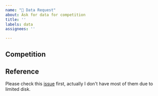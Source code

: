 ```yaml
---
name: "🚀 Data Request"
about: Ask for data for competition
title: ''
labels: data
assignees: ''

---
```

## Competition


## Reference
Please check this [issue](https://github.com/LongxingTan/Data-competitions/issues/3) first, actually I don't have most of them due to limited disk.
